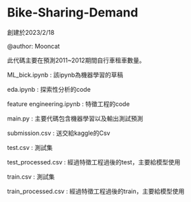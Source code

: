 # Bike-Sharing-Demand

創建於2023/2/18

@author: Mooncat

此代碼主要在預測2011~2012期間自行車租車數量。


ML_bick.ipynb : 該ipynb為機器學習的草稿

eda.ipynb : 探索性分析的code


feature engineering.ipynb : 特徵工程的code


main.py : 主要代碼包含機器學習以及輸出測試預測

submission.csv : 送交給kaggle的Csv

test.csv : 測試集

test_processed.csv : 經過特徵工程過後的test，主要給模型使用

train.csv : 測試集

train_processed.csv : 經過特徵工程過後的train，主要給模型使用


